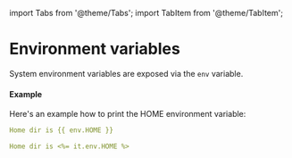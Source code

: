 import Tabs from '@theme/Tabs';
import TabItem from '@theme/TabItem';

# Environment variables

System environment variables are exposed via the `env` variable.

#### Example

Here's an example how to print the HOME environment variable:

<Tabs>
<TabItem value="handlebars" label="Handlebars" default>

```yaml
Home dir is {{ env.HOME }}
```

</TabItem>
<TabItem value="ejs" label="EJS">

```yaml
Home dir is <%= it.env.HOME %>
```

</TabItem>
</Tabs>
